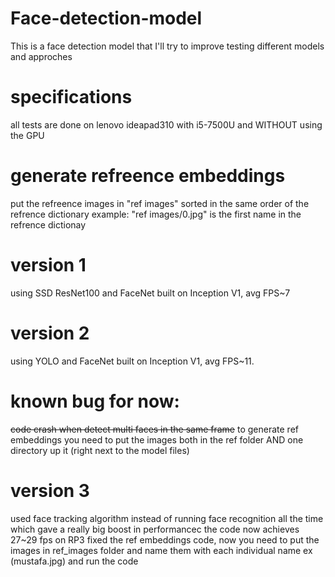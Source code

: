 # Face-detection-model
This is a face detection model that I'll try to improve testing different models and approches

# specifications
all tests are done on lenovo ideapad310 with i5-7500U and WITHOUT using the GPU

# generate refreence embeddings
put the refreence images in "ref images" sorted in the same order of the refrence dictionary
example: "ref images/0.jpg" is the first name in the refrence dictionay

# version 1
using SSD ResNet100 and FaceNet built on Inception V1, avg FPS~7

# version 2
using YOLO and FaceNet built on Inception V1, avg FPS~11.

# known bug for now: 
~~code crash when detect multi faces in the same frame~~
to generate ref embeddings you need to put the images both in the ref folder AND one directory up it (right next to the model files)

# version 3
used face tracking algorithm instead of running face recognition all the time which gave a really big boost in performancec the code now achieves 27~29 fps on RP3
fixed the ref embeddings code, now you need to put the images in ref_images folder and name them with each individual name ex (mustafa.jpg) and run the code